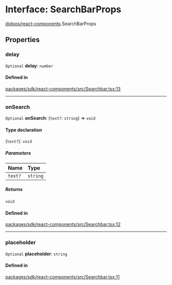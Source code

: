 # Interface: SearchBarProps

[@dxos/react-components](../modules/dxos_react_components.md).SearchBarProps

## Properties

### delay

 `Optional` **delay**: `number`

#### Defined in

[packages/sdk/react-components/src/Searchbar.tsx:13](https://github.com/dxos/dxos/blob/main/packages/sdk/react-components/src/Searchbar.tsx#L13)

___

### onSearch

 `Optional` **onSearch**: (`text?`: `string`) => `void`

#### Type declaration

(`text?`): `void`

##### Parameters

| Name | Type |
| :------ | :------ |
| `text?` | `string` |

##### Returns

`void`

#### Defined in

[packages/sdk/react-components/src/Searchbar.tsx:12](https://github.com/dxos/dxos/blob/main/packages/sdk/react-components/src/Searchbar.tsx#L12)

___

### placeholder

 `Optional` **placeholder**: `string`

#### Defined in

[packages/sdk/react-components/src/Searchbar.tsx:11](https://github.com/dxos/dxos/blob/main/packages/sdk/react-components/src/Searchbar.tsx#L11)
